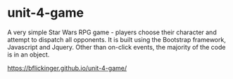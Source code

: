 # unit-4-game

A very simple Star Wars RPG game - players choose their character and attempt to dispatch all opponents. It is built using the Bootstrap framework, Javascript and Jquery.  Other than on-click events, the majority of the code is in an object.

https://bflickinger.github.io/unit-4-game/
